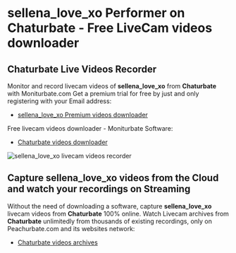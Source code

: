 # sellena_love_xo Performer on Chaturbate - Free LiveCam videos downloader

## Chaturbate Live Videos Recorder

Monitor and record livecam videos of **sellena_love_xo** from **Chaturbate** with Moniturbate.com
Get a premium trial for free by just and only registering with your Email address:
* [sellena_love_xo Premium videos downloader](https://moniturbate.com/request-demo-licence-key.html)

Free livecam videos downloader - Moniturbate Software:
* [Chaturbate videos downloader](https://moniturbate.com/moniturbate-download-software.html)

![sellena_love_xo livecam videos recorder](https://peachurnet.com/templates/moniturbate-software.png)


## Capture sellena_love_xo videos from the Cloud and watch your recordings on Streaming

Without the need of downloading a software, capture **sellena_love_xo** livecam videos from **Chaturbate** 100% online.
Watch Livecam archives from **Chaturbate** unlimitedly from thousands of existing recordings, only on Peachurbate.com and its websites network:
* [Chaturbate videos archives](https://peachurnet.com/)